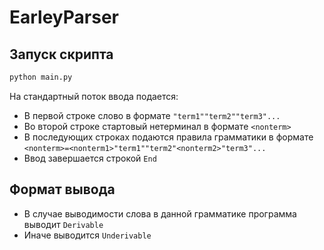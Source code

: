 # EarleyParser
## Запуск скрипта

```bash
python main.py
```

На стандартный поток ввода подается:

- В первой строке слово в формате ```"term1""term2""term3"...```
- Во второй строке стартовый нетерминал в формате ```<nonterm>```
- В последующих строках подаются правила грамматики в формате ```<nonterm>=<nonterm1>"term1""term2"<nonterm2>"term3"...```
- Ввод завершается строкой ```End```

## Формат вывода

- В случае выводимости слова в данной грамматике программа выводит ```Derivable```
- Иначе выводится ```Underivable```